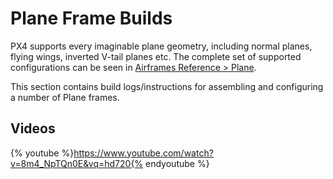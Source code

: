 # Plane Frame Builds

PX4 supports every imaginable plane geometry, including normal planes, flying wings, inverted V-tail planes etc. The complete set of supported configurations can be seen in [Airframes Reference > Plane](../airframes/airframe_reference.md#plane).

This section contains build logs/instructions for assembling and configuring a number of Plane frames.


## Videos

{% youtube %}https://www.youtube.com/watch?v=8m4_NpTQn0E&vq=hd720{% endyoutube %}

